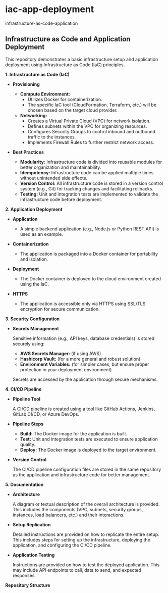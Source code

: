 # iac-app-deployment
infrastructure-as-code-application
## Infrastructure as Code and Application Deployment

This repository demonstrates a basic infrastructure setup and application deployment using Infrastructure as Code (IaC) principles.

**1. Infrastructure as Code (IaC)**

* **Provisioning**
    * **Compute Environment:**
        * Utilizes Docker for containerization.
        * The specific IaC tool (CloudFormation, Terraform, etc.) will be chosen based on the target cloud provider.
    * **Networking:**
        * Creates a Virtual Private Cloud (VPC) for network isolation.
        * Defines subnets within the VPC for organizing resources.
        * Configures Security Groups to control inbound and outbound traffic to the instances.
        * Implements Firewall Rules to further restrict network access.

* **Best Practices**
    * **Modularity:** Infrastructure code is divided into reusable modules for better organization and maintainability.
    * **Idempotency:** Infrastructure code can be applied multiple times without unintended side effects.
    * **Version Control:** All infrastructure code is stored in a version control system (e.g., Git) for tracking changes and facilitating rollbacks.
    * **Testing:** Unit and integration tests are implemented to validate the infrastructure code before deployment.

**2. Application Deployment**

* **Application**
    * A simple backend application (e.g., Node.js or Python REST API) is used as an example.

* **Containerization**
    * The application is packaged into a Docker container for portability and isolation.

* **Deployment**
    * The Docker container is deployed to the cloud environment created using the IaC.

* **HTTPS**
    * The application is accessible only via HTTPS using SSL/TLS encryption for secure communication.

**3. Security Configuration**

* **Secrets Management**

    Sensitive information (e.g., API keys, database credentials) is stored securely using:

    * **AWS Secrets Manager:** (if using AWS)
    * **Hashicorp Vault:** (for a more general and robust solution)
    * **Environment Variables:** (for simpler cases, but ensure proper protection in your deployment environment)

    Secrets are accessed by the application through secure mechanisms.

**4. CI/CD Pipeline**

* **Pipeline Tool**

    A CI/CD pipeline is created using a tool like GitHub Actions, Jenkins, GitLab CI/CD, or Azure DevOps.

* **Pipeline Steps**
    * **Build:** The Docker image for the application is built.
    * **Test:** Unit and integration tests are executed to ensure application quality.
    * **Deploy:** The Docker image is deployed to the target environment.

* **Version Control**

    The CI/CD pipeline configuration files are stored in the same repository as the application and infrastructure code for better management.

**5. Documentation**

* **Architecture**

    A diagram or textual description of the overall architecture is provided. This includes the components (VPC, subnets, security groups, instances, load balancers, etc.) and their interactions.

* **Setup Replication**

    Detailed instructions are provided on how to replicate the entire setup. This includes steps for setting up the infrastructure, deploying the application, and configuring the CI/CD pipeline.

* **Application Testing**

    Instructions are provided on how to test the deployed application. This may include API endpoints to call, data to send, and expected responses.

**Repository Structure**
